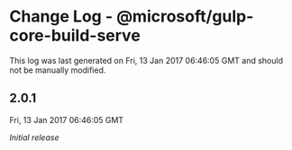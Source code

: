 # Change Log - @microsoft/gulp-core-build-serve

This log was last generated on Fri, 13 Jan 2017 06:46:05 GMT and should not be manually modified.

## 2.0.1
Fri, 13 Jan 2017 06:46:05 GMT

*Initial release*

